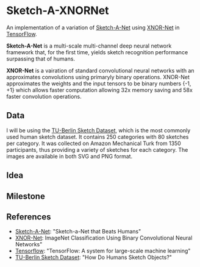 # Sketch-A-XNORNet
An implementation of a variation of [Sketch-A-Net] using [XNOR-Net] in [TensorFlow].

**Sketch-A-Net** is a multi-scale multi-channel deep neural network framework that, for the first time, yields sketch recognition performance surpassing that of humans.

**XNOR-Net** is a vairation of standard convolutional neural networks with an approximates convolutions using primaryly binary operations. XNOR-Net approximates the weights and the input tensors to be binary numbers {-1, +1} which allows faster computation allowing 32x memory saving and 58x faster convolution operations.

## Data
I will be using the [TU-Berlin Sketch Dataset], which is the most commonly used human sketch dataset. It contains 250 categories with 80 sketches per category. It was collected on Amazon Mechanical Turk from 1350 participants, thus providing a variety of sketches for each category. The images are available in both SVG and PNG format.

## Idea


## Milestone


## References
- [Sketch-A-Net]: "Sketch-a-Net that Beats Humans"
- [XNOR-Net]: ImageNet Classification Using Binary Convolutional Neural Networks"
- [Tensorflow]: "TensorFlow: A system for large-scale machine learning"
- [TU-Berlin Sketch Dataset]: "How Do Humans Sketch Objects?"

[Sketch-A-Net]: https://arxiv.org/abs/1501.07873 "Sketch-a-Net that Beats Humans"
[XNOR-Net]: https://arxiv.org/abs/1603.05279 "XNOR-Net: ImageNet Classification Using Binary Convolutional Neural Networks"
[Tensorflow]: https://arxiv.org/abs/1605.08695 "TensorFlow: A system for large-scale machine learning"
[TU-Berlin Sketch Dataset]: http://cybertron.cg.tu-berlin.de/eitz/projects/classifysketch/ "How Do Humans Sketch Objects?"
